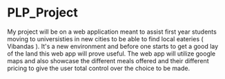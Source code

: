 # PLP_Project
My project will be on a web application meant to assist first year students moving to universisties in new cities to be able to find local eateries ( Vibandas ). 
It's a new environment and before one starts to get a good lay of the land this web app will prove useful.
The web app will utilize google maps and also showcase the different meals offered and their different pricing to give the user total control over the choice to be made. 

